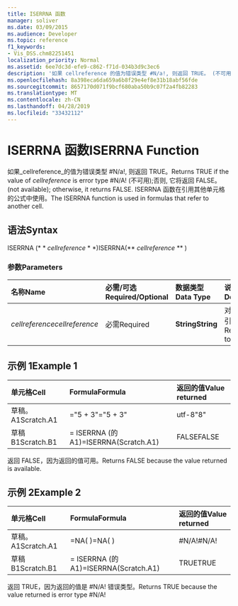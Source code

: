 ```yaml
---
title: ISERRNA 函数
manager: soliver
ms.date: 03/09/2015
ms.audience: Developer
ms.topic: reference
f1_keywords:
- Vis_DSS.chm82251451
localization_priority: Normal
ms.assetid: 6ee7dc3d-efe9-c862-f71d-034b3d9c3ec6
description: '如果 cellreference 的值为错误类型 #N/a!, 则返回 TRUE。 (不可用);否则, 它将返回 FALSE。 ISERRNA 函数在引用其他单元格的公式中使用。'
ms.openlocfilehash: 8a398eca6da659a6b8f29e4ef8e31b18abf56fde
ms.sourcegitcommit: 8657170d071f9bcf680aba50b9c07f2a4fb82283
ms.translationtype: MT
ms.contentlocale: zh-CN
ms.lasthandoff: 04/28/2019
ms.locfileid: "33432112"
---
```

# <a name="iserrna-function"></a><span data-ttu-id="166c0-105">ISERRNA 函数</span><span class="sxs-lookup"><span data-stu-id="166c0-105">ISERRNA Function</span></span>

<span data-ttu-id="166c0-106">如果_cellreference_的值为错误类型 #N/a!, 则返回 TRUE。</span><span class="sxs-lookup"><span data-stu-id="166c0-106">Returns TRUE if the value of  _cellreference_ is error type #N/A!</span></span> <span data-ttu-id="166c0-107">(不可用);否则, 它将返回 FALSE。</span><span class="sxs-lookup"><span data-stu-id="166c0-107">(not available); otherwise, it returns FALSE.</span></span> <span data-ttu-id="166c0-108">ISERRNA 函数在引用其他单元格的公式中使用。</span><span class="sxs-lookup"><span data-stu-id="166c0-108">The ISERRNA function is used in formulas that refer to another cell.</span></span> 
  
## <a name="syntax"></a><span data-ttu-id="166c0-109">语法</span><span class="sxs-lookup"><span data-stu-id="166c0-109">Syntax</span></span>

<span data-ttu-id="166c0-110">ISERRNA (\* \* *cellreference* \* \*)</span><span class="sxs-lookup"><span data-stu-id="166c0-110">ISERRNA(\*\* *cellreference* \*\* )</span></span> 
  
### <a name="parameters"></a><span data-ttu-id="166c0-111">参数</span><span class="sxs-lookup"><span data-stu-id="166c0-111">Parameters</span></span>

|<span data-ttu-id="166c0-112">**名称**</span><span class="sxs-lookup"><span data-stu-id="166c0-112">**Name**</span></span>|<span data-ttu-id="166c0-113">**必需/可选**</span><span class="sxs-lookup"><span data-stu-id="166c0-113">**Required/Optional**</span></span>|<span data-ttu-id="166c0-114">**数据类型**</span><span class="sxs-lookup"><span data-stu-id="166c0-114">**Data Type**</span></span>|<span data-ttu-id="166c0-115">**说明**</span><span class="sxs-lookup"><span data-stu-id="166c0-115">**Description**</span></span>|
|:-----|:-----|:-----|:-----|
| <span data-ttu-id="166c0-116">_cellreference_</span><span class="sxs-lookup"><span data-stu-id="166c0-116">_cellreference_</span></span> <br/> |<span data-ttu-id="166c0-117">必需</span><span class="sxs-lookup"><span data-stu-id="166c0-117">Required</span></span>  <br/> |<span data-ttu-id="166c0-118">**String**</span><span class="sxs-lookup"><span data-stu-id="166c0-118">**String**</span></span> <br/> |<span data-ttu-id="166c0-119">对单元格的引用。</span><span class="sxs-lookup"><span data-stu-id="166c0-119">Reference to a cell.</span></span>  <br/> |
   
## <a name="example-1"></a><span data-ttu-id="166c0-120">示例 1</span><span class="sxs-lookup"><span data-stu-id="166c0-120">Example 1</span></span>

|<span data-ttu-id="166c0-121">**单元格**</span><span class="sxs-lookup"><span data-stu-id="166c0-121">**Cell**</span></span>|<span data-ttu-id="166c0-122">**Formula**</span><span class="sxs-lookup"><span data-stu-id="166c0-122">**Formula**</span></span>|<span data-ttu-id="166c0-123">**返回的值**</span><span class="sxs-lookup"><span data-stu-id="166c0-123">**Value returned**</span></span>|
|:-----|:-----|:-----|
|<span data-ttu-id="166c0-124">草稿。 A1</span><span class="sxs-lookup"><span data-stu-id="166c0-124">Scratch.A1</span></span>  <br/> |<span data-ttu-id="166c0-125">="5 + 3"</span><span class="sxs-lookup"><span data-stu-id="166c0-125">="5 + 3"</span></span>  <br/> |<span data-ttu-id="166c0-126">utf-8</span><span class="sxs-lookup"><span data-stu-id="166c0-126">"8"</span></span>  <br/> |
|<span data-ttu-id="166c0-127">草稿 B1</span><span class="sxs-lookup"><span data-stu-id="166c0-127">Scratch.B1</span></span>  <br/> |<span data-ttu-id="166c0-128">= ISERRNA (的 A1)</span><span class="sxs-lookup"><span data-stu-id="166c0-128">=ISERRNA(Scratch.A1)</span></span>  <br/> |<span data-ttu-id="166c0-129">FALSE</span><span class="sxs-lookup"><span data-stu-id="166c0-129">FALSE</span></span>  <br/> |
   
<span data-ttu-id="166c0-130">返回 FALSE，因为返回的值可用。</span><span class="sxs-lookup"><span data-stu-id="166c0-130">Returns FALSE because the value returned is available.</span></span>
  
## <a name="example-2"></a><span data-ttu-id="166c0-131">示例 2</span><span class="sxs-lookup"><span data-stu-id="166c0-131">Example 2</span></span>

|<span data-ttu-id="166c0-132">**单元格**</span><span class="sxs-lookup"><span data-stu-id="166c0-132">**Cell**</span></span>|<span data-ttu-id="166c0-133">**Formula**</span><span class="sxs-lookup"><span data-stu-id="166c0-133">**Formula**</span></span>|<span data-ttu-id="166c0-134">**返回的值**</span><span class="sxs-lookup"><span data-stu-id="166c0-134">**Value returned**</span></span>|
|:-----|:-----|:-----|
|<span data-ttu-id="166c0-135">草稿。 A1</span><span class="sxs-lookup"><span data-stu-id="166c0-135">Scratch.A1</span></span>  <br/> |<span data-ttu-id="166c0-136">=NA( )</span><span class="sxs-lookup"><span data-stu-id="166c0-136">=NA( )</span></span>  <br/> |<span data-ttu-id="166c0-137">#N/A!</span><span class="sxs-lookup"><span data-stu-id="166c0-137">#N/A!</span></span>  <br/> |
|<span data-ttu-id="166c0-138">草稿 B1</span><span class="sxs-lookup"><span data-stu-id="166c0-138">Scratch.B1</span></span>  <br/> |<span data-ttu-id="166c0-139">= ISERRNA (的 A1)</span><span class="sxs-lookup"><span data-stu-id="166c0-139">=ISERRNA(Scratch.A1)</span></span>  <br/> |<span data-ttu-id="166c0-140">TRUE</span><span class="sxs-lookup"><span data-stu-id="166c0-140">TRUE</span></span>  <br/> |
   
<span data-ttu-id="166c0-141">返回 TRUE，因为返回的值是 #N/A! 错误类型。</span><span class="sxs-lookup"><span data-stu-id="166c0-141">Returns TRUE because the value returned is error type #N/A!</span></span>
  

